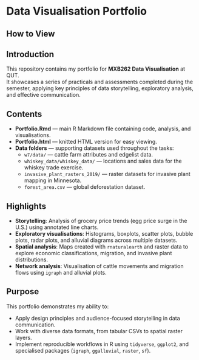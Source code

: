 # Data Visualisation Portfolio

## How to View
[](https://github.com/tobitob708/data-visualisation-portfolio/blob/main/Portfolio.html)

## Introduction
This repository contains my portfolio for **MXB262 Data Visualisation** at QUT.  
It showcases a series of practicals and assessments completed during the semester, applying key principles of data storytelling, exploratory analysis, and effective communication.

## Contents
- **Portfolio.Rmd** — main R Markdown file containing code, analysis, and visualisations.  
- **Portfolio.html** — knitted HTML version for easy viewing.  
- **Data folders** — supporting datasets used throughout the tasks:  
  - `w7/data/` — cattle farm attributes and edgelist data.  
  - `whiskey_data/whiskey_data/` — locations and sales data for the whiskey trade exercise.  
  - `invasive_plant_rasters_2019/` — raster datasets for invasive plant mapping in Minnesota.  
  - `forest_area.csv` — global deforestation dataset.  

## Highlights
- **Storytelling**: Analysis of grocery price trends (egg price surge in the U.S.) using annotated line charts.  
- **Exploratory visualisations**: Histograms, boxplots, scatter plots, bubble plots, radar plots, and alluvial diagrams across multiple datasets.  
- **Spatial analysis**: Maps created with `rnaturalearth` and raster data to explore economic classifications, migration, and invasive plant distributions.  
- **Network analysis**: Visualisation of cattle movements and migration flows using `igraph` and alluvial plots.  

## Purpose
This portfolio demonstrates my ability to:
- Apply design principles and audience-focused storytelling in data communication.  
- Work with diverse data formats, from tabular CSVs to spatial raster layers.  
- Implement reproducible workflows in R using `tidyverse`, `ggplot2`, and specialised packages (`igraph`, `ggalluvial`, `raster`, `sf`).  

